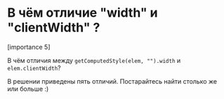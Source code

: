 # В чём отличие "width" и "clientWidth" ?

[importance 5]

В чём отличия между `getComputedStyle(elem, "").width` и `elem.clientWidth`?

В решении приведены пять отличий. Постарайтесь найти столько же или больше :)